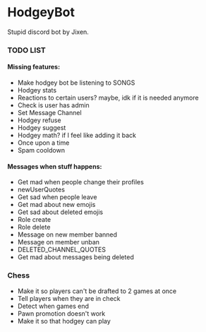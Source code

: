 # HodgeyBot
Stupid discord bot by Jixen.

### TODO LIST

#### Missing features:
* Make hodgey bot be listening to SONGS
* Hodgey stats
* Reactions to certain users? maybe, idk if it is needed anymore
* Check is user has admin
* Set Message Channel
* Hodgey refuse
* Hodgey suggest
* Hodgey math? if I feel like adding it back
* Once upon a time
* Spam cooldown

#### Messages when stuff happens:
* Get mad when people change their profiles
* newUserQuotes
* Get sad when people leave
* Get mad about new emojis
* Get sad about deleted emojis
* Role create
* Role delete
* Message on new member banned
* Message on member unban
* DELETED_CHANNEL_QUOTES
* Get mad about messages being deleted

### Chess
* Make it so players can't be drafted to 2 games at once
* Tell players when they are in check
* Detect when games end
* Pawn promotion doesn't work
* Make it so that hodgey can play
